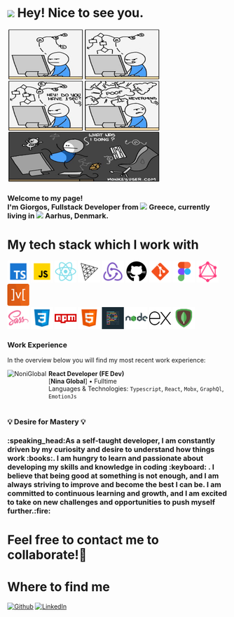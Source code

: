 <h1><img src="https://emojis.slackmojis.com/emojis/images/1531849430/4246/blob-sunglasses.gif?1531849430" width="30"/> Hey! Nice to see you.</h1>

 <img src='./imgs/funnyimage.jpg' width='350' height='350'/>

### <p>Welcome to my page! </br> I'm Giorgos, Fullstack Developer from <img src="https://github.com/csmoore/country-flag-icons/blob/8f7c50904bb7080b8aef99c3fa836305117bcbc1/country-flags-4x3-png/gr.png" width="13"/> <b>Greece</b>, currently living in <img src="https://github.com/csmoore/country-flag-icons/blob/8f7c50904bb7080b8aef99c3fa836305117bcbc1/country-flags-4x3-png/dk.png" width="13"/> <b>Aarhus, Denmark</b>. </p>

### <h1>My tech stack which I work with</h1>

<p>
  <img alt="TypeScript" src="./imgs/typescript.png" width="50"/>
  <img alt="Javascript" src="./imgs/javascript.gif" width="50"/>
  <img alt="React" src="./imgs/react.png" width="50"/>
  <img alt="ThreeJs" src="./imgs/threejs.svg" width="50"/>
  <img alt="redux" src="./imgs/redux.png" width="50"/>
  <img alt="github actions" src="./imgs/github.png" width="50"/>
  <img alt="git" src="./imgs/git.png" width="50"/>
  <img alt="figma" src="./imgs/figma.png" width="50"/>
  <img alt="GraphQL" src="./imgs/graphql.png" width="50"/>
  <img alt="Mobx" src="./imgs/mobx.png" width="50"/>
  <br/>
  <img alt="Sass" src="./imgs/sass.png" width="50"/>
  <img alt="Css" src="./imgs/css3.png" width="50"/>
  <img alt="npm" src="./imgs/npm.png" width="50"/>
  <img alt="html5" src="./imgs/html5.png" width="50"/>
  <img alt="Prettier" src="./imgs/prettier.png" width="50"/>
  <img alt="Nodejs" src="./imgs/nodejs.png" width="50"/>
  <img alt="Expressjs" src="./imgs/expressjs.png" width="50"/>
  <img alt="MongoDB" src="./imgs/mongodb.png" width="50"/>
</p>

### Work Experience

In the overview below you will find my most recent work experience:

<img align="left" height="94px" width="94px" alt="NoniGlobal" src="https://static.vecteezy.com/system/resources/thumbnails/011/543/048/small/cute-laptop-for-sticker-isolated-cartoon-object-illustration-flat-style-sticker-icon-design-premium-logo-vector.jpg"/>

**React Developer (FE Dev)** \
[**Nina Global**] • Fulltime \
Languages & Technologies: `Typescript`, `React`, `Mobx`, `GraphQl`, `EmotionJs` \
<br/>

### <h3> :bulb: Desire for Mastery :bulb:</h3>

  <h3>:speaking_head:As a self-taught developer, I am constantly driven by my curiosity and desire to understand how things work :books:. I am hungry to learn and passionate about developing my skills and knowledge in coding :keyboard: . I believe that being good at something is not enough, and I am always striving to improve and become the best I can be. I am committed to continuous learning and growth, and I am excited to take on new challenges and opportunities to push myself further.:fire: </h3>

### <h1>Feel free to contact me to collaborate!:slightly_smiling_face:</h1>

### <h1>Where to find me</h1>

<p><a href="https://github.com/GeorgeNonis" target="_blank"><img alt="Github" src="https://img.shields.io/badge/GitHub-%2312100E.svg?&style=for-the-badge&logo=Github&logoColor=white" /></a> <a href="https://www.linkedin.com/in/george-nonis-697430234/" target="_blank"><img alt="LinkedIn" src="https://img.shields.io/badge/linkedin-%230077B5.svg?&style=for-the-badge&logo=linkedin&logoColor=white" /></a>
</p>

<!--
**GeorgeNonis/GeorgeNonis** is a ✨ _special_ ✨ repository because its `README.md` (this file) appears on your GitHub profile.

Here are some ideas to get you started:

- 🔭 I’m currently working on ...
- 🌱 I’m currently learning ...
- 👯 I’m looking to collaborate on ...
- 🤔 I’m looking for help with ...
- 💬 Ask me about ...
- 📫 How to reach me: ...
- 😄 Pronouns: ...
- ⚡ Fun fact: ...
-->
